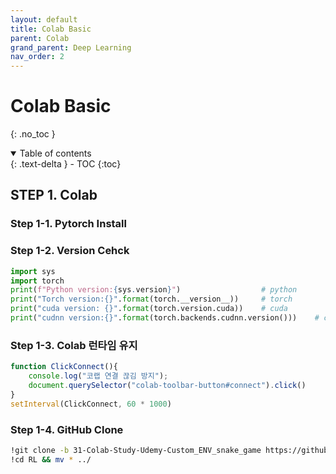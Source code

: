 ```yaml
---
layout: default
title: Colab Basic
parent: Colab
grand_parent: Deep Learning
nav_order: 2
---
```


# Colab Basic
{: .no_toc }

<details open markdown="block">
  <summary>
    Table of contents
  </summary>
  {: .text-delta }
- TOC
{:toc}
</details>

<!------------------------------------ STEP ------------------------------------>

## STEP 1. Colab 

### Step 1-1. Pytorch Install

### Step 1-2. Version Cehck

```python
import sys
import torch
print(f"Python version:{sys.version}")                  # python
print("Torch version:{}".format(torch.__version__))     # torch
print("cuda version: {}".format(torch.version.cuda))    # cuda
print("cudnn version:{}".format(torch.backends.cudnn.version()))    # cudnn
```

### Step 1-3. Colab 런타임 유지

```javascript
function ClickConnect(){
    console.log("코랩 연결 끊김 방지"); 
    document.querySelector("colab-toolbar-button#connect").click() 
}
setInterval(ClickConnect, 60 * 1000)
```

### Step 1-4. GitHub Clone

```bash
!git clone -b 31-Colab-Study-Udemy-Custom_ENV_snake_game https://github.com/merucode/RL.git
!cd RL && mv * ../
```